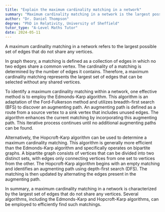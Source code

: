 ```yaml
---
title: "Explain the maximum cardinality matching in a network"
summary: "Maximum cardinality matching in a network is the largest possible set of edges that do not share a common vertex."
author: "Dr. Daniel Thompson"
degree: "PhD in Relativity, University of Sheffield"
tutor_type: "A-Level Maths Tutor"
date: 2024-05-11
---
```


A maximum cardinality matching in a network refers to the largest possible set of edges that do not share any vertices.

In graph theory, a matching is defined as a collection of edges in which no two edges share a common vertex. The cardinality of a matching is determined by the number of edges it contains. Therefore, a maximum cardinality matching represents the largest set of edges that can be selected without any shared vertices.

To identify a maximum cardinality matching within a network, one effective method is to employ the Edmonds-Karp algorithm. This algorithm is an adaptation of the Ford-Fulkerson method and utilizes breadth-first search (BFS) to discover an augmenting path. An augmenting path is defined as a route from a source vertex to a sink vertex that includes unused edges. The algorithm enhances the current matching by incorporating this augmenting path. This iterative process continues until no additional augmenting paths can be found.

Alternatively, the Hopcroft-Karp algorithm can be used to determine a maximum cardinality matching. This algorithm is generally more efficient than the Edmonds-Karp algorithm and specifically operates on bipartite graphs. A bipartite graph consists of vertices that can be divided into two distinct sets, with edges only connecting vertices from one set to vertices from the other. The Hopcroft-Karp algorithm begins with an empty matching and identifies an augmenting path using depth-first search (DFS). The matching is then updated by alternating the edges present in the augmenting path.

In summary, a maximum cardinality matching in a network is characterized by the largest set of edges that do not share any vertices. Several algorithms, including the Edmonds-Karp and Hopcroft-Karp algorithms, can be employed to efficiently find such matchings.
    